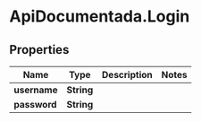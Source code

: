 # ApiDocumentada.Login

## Properties

Name | Type | Description | Notes
------------ | ------------- | ------------- | -------------
**username** | **String** |  | 
**password** | **String** |  | 


